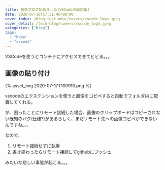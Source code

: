 ```yaml
---
title: 技術ブログ始めました(VSCodeの設定編)
date: 2020-07-16T17:31:46+09:00
cover_index: /blog-test-mdui/covers/vscode_logo.jpeg
cover_detail: /tech-blog/covers/vscode_logo.jpeg
categories: ["blog"]
tags: 
  - "hexo"
  - "vscode"
---
```


VSCodeを使うとコンテナにアクセスできてビビる。。。

<!-- more -->

## 画像の貼り付け

{% asset_img 2020-07-17T100910.png %}


vscodeのエクステンションを使うと画像をコピペすると自動でフォルダ内に配置してくれる。

が、困ったことにリモート接続した場合、画像のクリップボードはコピーされない既知のバグ(仕様?)があるらしく、まだリモート先への画像コピペができないんですね。。。

なので、

1. リモート接続せずに執筆
2. 書き終わったらリモート接続してgithubにプッシュ

みたいな悲しい事態が起こる。。。